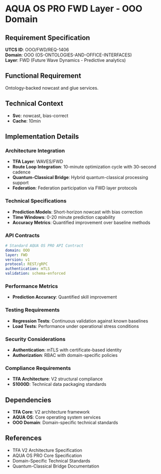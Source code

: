 # AQUA OS PRO FWD Layer - OOO Domain

## Requirement Specification

**UTCS ID**: OOO/FWD/REQ-1406  
**Domain**: OOO (OS-ONTOLOGIES-AND-OFFICE-INTERFACES)  
**Layer**: FWD (Future Wave Dynamics - Predictive analytics)  

## Functional Requirement

Ontology-backed nowcast and glue services.

## Technical Context

- **Svc**: nowcast, bias-correct
- **Cache**: 10min


## Implementation Details

### Architecture Integration
- **TFA Layer**: WAVES/FWD
- **Route Loop Integration**: 10-minute optimization cycle with 30-second cadence
- **Quantum-Classical Bridge**: Hybrid quantum-classical processing support
- **Federation**: Federation participation via FWD layer protocols

### Technical Specifications

- **Prediction Models**: Short-horizon nowcast with bias correction
- **Time Windows**: 0-20 minute prediction capability
- **Accuracy Metrics**: Quantified improvement over baseline methods

### API Contracts


```yaml
# Standard AQUA OS PRO API Contract
domain: OOO
layer: FWD
version: v1
protocol: REST/gRPC
authentication: mTLS
validation: schema-enforced
```

### Performance Metrics

- **Prediction Accuracy**: Quantified skill improvement

### Testing Requirements

- **Regression Tests**: Continuous validation against known baselines
- **Load Tests**: Performance under operational stress conditions

### Security Considerations

- **Authentication**: mTLS with certificate-based identity
- **Authorization**: RBAC with domain-specific policies

### Compliance Requirements

- **TFA Architecture**: V2 structural compliance
- **S1000D**: Technical data packaging standards

## Dependencies

- **TFA Core**: V2 architecture framework
- **AQUA OS**: Core operating system services
- **OOO Domain**: Domain-specific technical standards

## References

- TFA V2 Architecture Specification
- AQUA OS PRO Core Specification
- Domain-Specific Technical Standards
- Quantum-Classical Bridge Documentation
